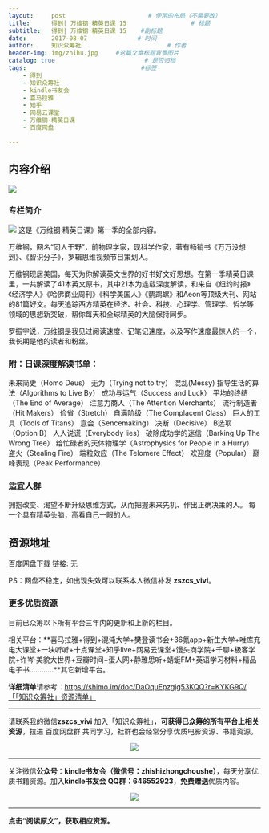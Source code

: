 ```yaml
---
layout:     post                       # 使用的布局（不需要改）
title:      得到| 万维钢·精英日课 15                  # 标题 
subtitle:   得到| 万维钢·精英日课 15    #副标题
date:       2017-08-07              # 时间
author:     知识众筹社                        # 作者
header-img: img/zhihu.jpg     #这篇文章标题背景图片
catalog: true                         # 是否归档
tags:                                #标签
    - 得到
    - 知识众筹社
    - kindle书友会
    - 喜马拉雅
    - 知乎
    - 网易云课堂
    - 万维钢·精英日课
    - 百度网盘

---
```


## 内容介绍
![](https://ww1.sinaimg.cn/large/006tKfTcly1fixcjk6gqej311c0tuahc.jpg)
### 专栏简介
![](https://ww3.sinaimg.cn/large/006tKfTcgy1fixk69713yj30u03gxk2m.jpg)
这是《万维钢·精英日课》第一季的全部内容。

万维钢，网名“同人于野”，前物理学家，现科学作家，著有畅销书《万万没想到》、《智识分子》，罗辑思维视频节目策划人。

万维钢现居美国，每天为你解读英文世界的好书好文好思想。在第一季精英日课里，一共解读了41本英文原书，其中21本为连载深度解读，和来自《纽约时报》《经济学人》《哈佛商业周刊》《科学美国人》《鹦鹉螺》和Aeon等顶级大刊、网站的81篇好文。每天追踪西方精英在经济、社会、科技、心理学、管理学、哲学等领域的思想新突破，帮你每天和全球精英的大脑保持同步。

罗振宇说，万维钢是我见过阅读速度、记笔记速度，以及写作速度最惊人的一个，我长期是他的读者和粉丝。

### 附：日课深度解读书单：

未来简史（Homo Deus）
无为（Trying not to try）
混乱(Messy)
指导生活的算法（Algorithms to Live By）
成功与运气（Success and Luck）
平均的终结（The End of Average）
注意力商人（The Attention Merchants）
流行制造者（Hit Makers）
俭省（Stretch）
自满阶级（The Complacent Class）
巨人的工具（Tools of Titans）
意会（Sencemaking）
决断（Decisive）
B选项（Option B）
人人说谎（Everybody lies）
破除成功学的迷信（Barking Up The Wrong Tree）
给忙碌者的天体物理学（Astrophysics for People in a Hurry）
盗火（Stealing Fire）
端粒效应（The Telomere Effect）
欢迎度（Popular）
巅峰表现（Peak Performance）

### 适宜人群
拥抱改变、渴望不断升级思维方式，从而把握未来先机、作出正确决策的人。 每一个具有精英头脑，高看自己一眼的人。


## 资源地址

百度网盘下载 链接:  无

PS：网盘不稳定，如出现失效可以联系本人微信补发 **zszcs_vivi**。


### 更多优质资源

目前已众筹以下所有平台三年内的更新和上新的栏目。

相关平台：**喜马拉雅+得到+混沌大学+樊登读书会+36氪app+新生大学+唯库充电大课堂+一块听听+十点课堂+知乎live+网易云课堂+馒头商学院+千聊+极客学院+许岑·美貌大世界+豆瓣时间+蛋人网+静雅思听+蜻蜓FM+英语学习材料+精品电子书…………**其它新增平台。

**详细清单**请参考：https://shimo.im/doc/DaOquEpzgig53KQQ?r=KYKG9Q/「「知识众筹社」资源清单」

-------

请联系我的微信**zszcs_vivi** 加入「知识众筹社」，**可获得已众筹的所有平台上相关资源**，拉进 百度网盘群 共同学习，社群也会经常分享优质电影资源、书籍资源。

<center>
    <p><img src="https://ww2.sinaimg.cn/large/006tKfTcgy1fix91fasqoj3076076q31.jpg" align="center"></p>
</center>


-------

关注微信**公众号**：**kindle书友会（微信号：zhishizhongchoushe）**，每天分享优质书籍资源。加入**kindle书友会 QQ群：646552923**，**免费赠送**优质内容。

<center>
    <p><img src="https://ww1.sinaimg.cn/large/006tKfTcgy1fix8tn1wqaj3076076dfx.jpg"></p>
</center>


-------

**点击“阅读原文”，获取相应资源。**


